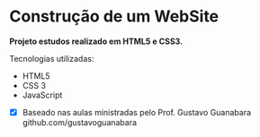 # Construção de um WebSite
**Projeto estudos realizado em HTML5 e CSS3.**

Tecnologias utilizadas:

- HTML5
- CSS 3
- JavaScript

- [x] Baseado nas aulas ministradas pelo Prof. Gustavo Guanabara github.com/gustavoguanabara

